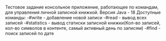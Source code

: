 Тестовое задание консольное приложение, работающее по командам, для управления личной записной книжкой.
Версия Java - 18
Доступные команды:
-#write - добавление новой записи
-#read - вывод всех записей
-#statistics - вывод статиски записной книжки(Кол-во записей, кол-во символов в контенте, самый активный день по записям)
-#find - поиск записей по дате
